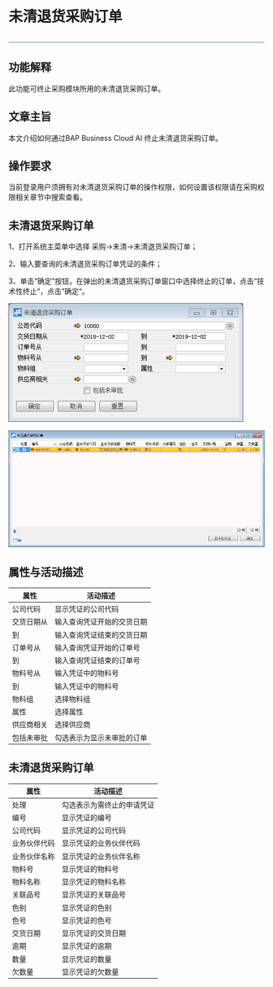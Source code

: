 # 未清退货采购订单

![img](图片/横线.png)

## 功能解释

此功能可终止采购模块所用的未清退货采购订单。

## 文章主旨

本文介绍如何通过BAP Business Cloud AI 终止未清退货采购订单。

## 操作要求

当前登录用户须拥有对未清退货采购订单的操作权限，如何设置该权限请在采购权限相关章节中搜索查看。

## 未清退货采购订单

1、打开系统主菜单中选择 采购->未清->未清退货采购订单；

2、输入要查询的未清退货采购订单凭证的条件；

3、单击“确定”按钮，在弹出的未清退货采购订单窗口中选择终止的订单，点击“技术性终止”，点击”确定“。

![image-20191202134430373](图片/未清退货采购订单1.png)

![image-20191202134545446](图片/未清退货采购订单2.png)

## 属性与活动描述 

| 属性       | 活动描述                   |
| ---------- | -------------------------- |
| 公司代码   | 显示凭证的公司代码         |
| 交货日期从 | 输入查询凭证开始的交货日期 |
| 到         | 输入查询凭证结束的交货日期 |
| 订单号从   | 输入查询凭证开始的订单号   |
| 到         | 输入查询凭证结束的订单号   |
| 物料号从   | 输入凭证中的物料号         |
| 到         | 输入凭证中的物料号         |
| 物料组     | 选择物料组                 |
| 属性       | 选择属性                   |
| 供应商相关 | 选择供应商                 |
| 包括未审批 | 勾选表示为显示未审批的订单 |

## 未清退货采购订单 

| 属性         | 活动描述                   |
| ------------ | -------------------------- |
| 处理         | 勾选表示为需终止的申请凭证 |
| 编号         | 显示凭证的编号             |
| 公司代码     | 显示凭证的公司代码         |
| 业务伙伴代码 | 显示凭证的业务伙伴代码     |
| 业务伙伴名称 | 显示凭证的业务伙伴名称     |
| 物料号       | 显示凭证的物料号           |
| 物料名称     | 显示凭证的物料名称         |
| 关联品号     | 显示凭证的关联品号         |
| 色别         | 显示凭证的色别             |
| 色号         | 显示凭证的色号             |
| 交货日期     | 显示凭证的交货日期         |
| 逾期         | 显示凭证的逾期             |
| 数量         | 显示凭证的数量             |
| 欠数量       | 显示凭证的欠数量           |
